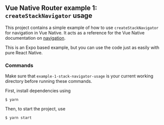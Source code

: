 ## Vue Native Router example 1: `createStackNavigator` usage

This project contains a simple example of how to use `createStackNavigator` for navigation in Vue Native. It acts as a reference for the Vue Native documentation on [navigation](https://vue-native.io/docs/vue-native-router.html).

This is an Expo based example, but you can use the code just as easily with pure React Native.

### Commands

Make sure that `example-1-stack-navigator-usage` is your current working directory before running these commands.

First, install dependencies using
```
$ yarn
```

Then, to start the project, use
```
$ yarn start
```
